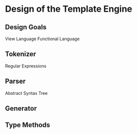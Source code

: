 Design of the Template Engine
=============================

Design Goals
------------

View Language
Functional Language


Tokenizer
---------

Regular Expressions

Parser
------

Abstract Syntax Tree

Generator
---------


Type Methods
------------

